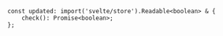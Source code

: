 <div class="ts-block">

```dts
const updated: import('svelte/store').Readable<boolean> & {
	check(): Promise<boolean>;
};
```

</div>